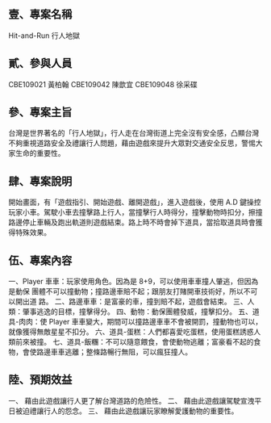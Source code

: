 ## 壹、專案名稱
Hit-and-Run 行人地獄
## 貳、參與人員
CBE109021 黃柏翰
CBE109042 陳歆宜
CBE109048 徐采碟
## 參、專案主旨
台灣是世界著名的「行人地獄」，行人走在台灣街道上完全沒有安全感，凸顯台灣不夠重視道路安全及禮讓行人問題，藉由遊戲來提升大眾對交通安全反思，警惕大家生命的重要性。
## 肆、專案說明
開始畫面，有「遊戲指引、開始遊戲、離開遊戲」，進入遊戲後，使用 A.D 鍵操控玩家小車。駕駛小車去撞擊路上行人，當撞擊行人時得分，撞擊動物時扣分，擦撞路邊停止車輛及跑出軌道則遊戲結束。路上時不時會掉下道具，當拾取道具時會獲得特殊效果。
## 伍、專案內容
一、Player 車車：玩家使用角色。因為是 8+9，可以使用車車撞人肇逃，但因為是動保
團體不可以撞動物；撞路邊車賠不起；跟朋友打賭開車技術好，所以不可以開出道
路。
二、路邊車車：是富豪的車，撞到賠不起，遊戲會結束。
三、人類：肇事逃逸的目標，撞擊得分。
四、動物：動保團體發威，撞擊扣分。
五、道具-肉肉：使 Player 車車變大，期間可以撞路邊車車不會被開罰，撞動物也可以，就像獲得無敵星星不扣分。
六、道具-蛋糕：人們都喜愛吃蛋糕，使用蛋糕誘惑人類前來被撞。
七、道具-飯糰：不可以隨意餵食，會使動物逃離；富豪看不起的食物，會使路邊車車逃離；整條路暢行無阻，可以瘋狂撞人。
## 陸、預期效益
一、 藉由此遊戲讓行人更了解台灣道路的危險性。
二、 藉由此遊戲讓駕駛宣洩平日被迫禮讓行人的怨念。
三、 藉由此遊戲讓玩家瞭解愛護動物的重要性。
